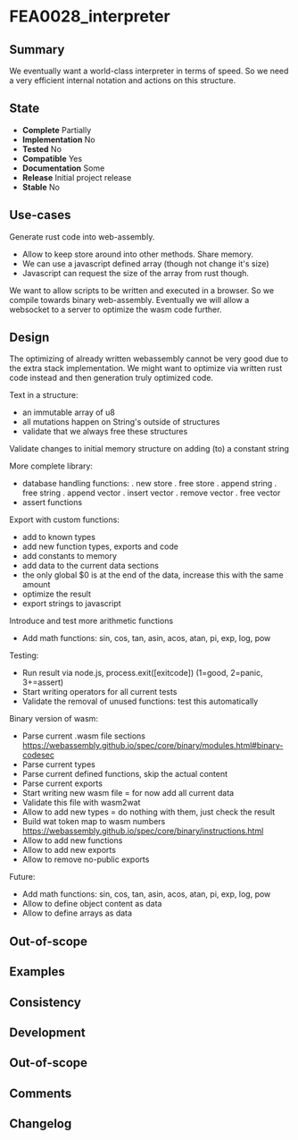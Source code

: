 FEA0028_interpreter
===================

Summary
-------
We eventually want a world-class interpreter in terms of speed.
So we need a very efficient internal notation and actions on this structure.

State
-----
- **Complete** Partially
- **Implementation** No
- **Tested** No
- **Compatible** Yes
- **Documentation** Some
- **Release** Initial project release
- **Stable** No

Use-cases
---------
Generate rust code into web-assembly.
- Allow to keep store around into other methods. Share memory.
- We can use a javascript defined array (though not change it's size)
- Javascript can request the size of the array from rust though.

We want to allow scripts to be written and executed in a browser.
So we compile towards binary web-assembly.
Eventually we will allow a websocket to a server to optimize the wasm code further.

Design
------
The optimizing of already written webassembly cannot be very good due to the extra stack implementation. We might want to optimize via written rust code instead and then generation truly optimized code. 

Text in a structure:
- an immutable array of u8
- all mutations happen on String's outside of structures
- validate that we always free these structures

Validate changes to initial memory structure on adding (to) a constant string

More complete library:
- database handling functions:
  . new store
  . free store
  . append string
  . free string
  . append vector
  . insert vector
  . remove vector
  . free vector
- assert functions

Export with custom functions:
- add to known types
- add new function types, exports and code
- add constants to memory
- add data to the current data sections
- the only global $0 is at the end of the data, increase this with the same amount
- optimize the result
- export strings to javascript

Introduce and test more arithmetic functions
- Add math functions: sin, cos, tan, asin, acos, atan, pi, exp, log, pow

Testing:
- Run result via node.js, process.exit([exitcode]) (1=good, 2=panic, 3+=assert)
- Start writing operators for all current tests
- Validate the removal of unused functions: test this automatically

Binary version of wasm:
- Parse current .wasm file sections
  https://webassembly.github.io/spec/core/binary/modules.html#binary-codesec
- Parse current types
- Parse current defined functions, skip the actual content
- Parse current exports
- Start writing new wasm file = for now add all current data
- Validate this file with wasm2wat
- Allow to add new types = do nothing with them, just check the result
- Build wat token map to wasm numbers
  https://webassembly.github.io/spec/core/binary/instructions.html
- Allow to add new functions
- Allow to add new exports
- Allow to remove no-public exports

Future:
- Add math functions: sin, cos, tan, asin, acos, atan, pi, exp, log, pow
- Allow to define object content as data
- Allow to define arrays as data

Out-of-scope
------------

Examples
--------

Consistency
-----------

Development
-----------

Out-of-scope
------------

Comments
--------

Changelog
---------
